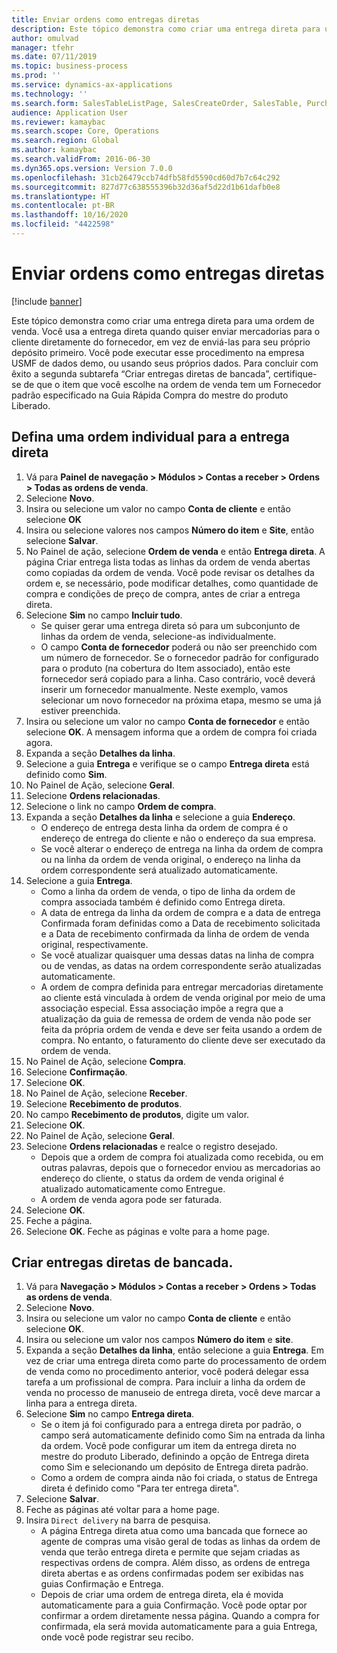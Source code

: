 ```yaml
---
title: Enviar ordens como entregas diretas
description: Este tópico demonstra como criar uma entrega direta para uma ordem de venda.
author: omulvad
manager: tfehr
ms.date: 07/11/2019
ms.topic: business-process
ms.prod: ''
ms.service: dynamics-ax-applications
ms.technology: ''
ms.search.form: SalesTableListPage, SalesCreateOrder, SalesTable, PurchCreateFromSalesOrder, VendAccountItemLookup, SalesTableReferences, PurchTable, PurchTablePart, PurchEditLines, PurchTable, PurchTableReferences, MCRDropShipWorkbench, SalesShippingLine
audience: Application User
ms.reviewer: kamaybac
ms.search.scope: Core, Operations
ms.search.region: Global
ms.author: kamaybac
ms.search.validFrom: 2016-06-30
ms.dyn365.ops.version: Version 7.0.0
ms.openlocfilehash: 31cb26479ccb74dfb58fd5590cd60d7b7c64c292
ms.sourcegitcommit: 827d77c638555396b32d36af5d22d1b61dafb0e8
ms.translationtype: HT
ms.contentlocale: pt-BR
ms.lasthandoff: 10/16/2020
ms.locfileid: "4422598"
---
```

# <a name="ship-orders-as-direct-deliveries"></a>Enviar ordens como entregas diretas

[!include [banner](../../includes/banner.md)]

Este tópico demonstra como criar uma entrega direta para uma ordem de venda. Você usa a entrega direta quando quiser enviar mercadorias para o cliente diretamente do fornecedor, em vez de enviá-las para seu próprio depósito primeiro. Você pode executar esse procedimento na empresa USMF de dados demo, ou usando seus próprios dados. Para concluir com êxito a segunda subtarefa “Criar entregas diretas de bancada”, certifique-se de que o item que você escolhe na ordem de venda tem um Fornecedor padrão especificado na Guia Rápida Compra do mestre do produto Liberado.

## <a name="set-an-individual-order-for-direct-delivery"></a>Defina uma ordem individual para a entrega direta
1. Vá para **Painel de navegação > Módulos > Contas a receber > Ordens > Todas as ordens de venda**.
2. Selecione **Novo**.
3. Insira ou selecione um valor no campo **Conta de cliente** e então selecione **OK**
4. Insira ou selecione valores nos campos **Número do item** e **Site**, então selecione **Salvar**.
5. No Painel de ação, selecione **Ordem de venda** e então **Entrega direta**. A página Criar entrega lista todas as linhas da ordem de venda abertas como copiadas da ordem de venda. Você pode revisar os detalhes da ordem e, se necessário, pode modificar detalhes, como quantidade de compra e condições de preço de compra, antes de criar a entrega direta.  
6. Selecione **Sim** no campo **Incluir tudo**.
    - Se quiser gerar uma entrega direta só para um subconjunto de linhas da ordem de venda, selecione-as individualmente.  
    - O campo **Conta de fornecedor** poderá ou não ser preenchido com um número de fornecedor. Se o fornecedor padrão for configurado para o produto (na cobertura do Item associado), então este fornecedor será copiado para a linha. Caso contrário, você deverá inserir um fornecedor manualmente. Neste exemplo, vamos selecionar um novo fornecedor na próxima etapa, mesmo se uma já estiver preenchida.   
7. Insira ou selecione um valor no campo **Conta de fornecedor** e então selecione **OK**. A mensagem informa que a ordem de compra foi criada agora.   
8. Expanda a seção **Detalhes da linha**.
9. Selecione a guia **Entrega** e verifique se o campo **Entrega direta** está definido como **Sim**.
10. No Painel de Ação, selecione **Geral**.
11. Selecione **Ordens relacionadas**.
12. Selecione o link no campo **Ordem de compra**.
13. Expanda a seção **Detalhes da linha** e selecione a guia **Endereço**.
    - O endereço de entrega desta linha da ordem de compra é o endereço de entrega do cliente e não o endereço da sua empresa.  
    - Se você alterar o endereço de entrega na linha da ordem de compra ou na linha da ordem de venda original, o endereço na linha da ordem correspondente será atualizado automaticamente.  
14. Selecione a guia **Entrega**.
    - Como a linha da ordem de venda, o tipo de linha da ordem de compra associada também é definido como Entrega direta.  
    - A data de entrega da linha da ordem de compra e a data de entrega Confirmada foram definidas como a Data de recebimento solicitada e a Data de recebimento confirmada da linha de ordem de venda original, respectivamente.   
    - Se você atualizar quaisquer uma dessas datas na linha de compra ou de vendas, as datas na ordem correspondente serão atualizadas automaticamente.     
    - A ordem de compra definida para entregar mercadorias diretamente ao cliente está vinculada à ordem de venda original por meio de uma associação especial. Essa associação impõe a regra que a atualização da guia de remessa de ordem de venda não pode ser feita da própria ordem de venda e deve ser feita usando a ordem de compra. No entanto, o faturamento do cliente deve ser executado da ordem de venda.  
15. No Painel de Ação, selecione **Compra**.
16. Selecione **Confirmação**.
17. Selecione **OK**.
18. No Painel de Ação, selecione **Receber**.
19. Selecione **Recebimento de produtos**.
20. No campo **Recebimento de produtos**, digite um valor.
21. Selecione **OK**.
22. No Painel de Ação, selecione **Geral**.
23. Selecione **Ordens relacionadas** e realce o registro desejado.
    - Depois que a ordem de compra foi atualizada como recebida, ou em outras palavras, depois que o fornecedor enviou as mercadorias ao endereço do cliente, o status da ordem de venda original é atualizado automaticamente como Entregue.  
    - A ordem de venda agora pode ser faturada.    
24. Selecione **OK**.
25. Feche a página.
26. Selecione **OK**. Feche as páginas e volte para a home page.

## <a name="create-direct-deliveries-from-the-workbench"></a>Criar entregas diretas de bancada.
1. Vá para **Navegação > Módulos > Contas a receber > Ordens > Todas as ordens de venda**.
2. Selecione **Novo**.
3. Insira ou selecione um valor no campo **Conta de cliente** e então selecione **OK**.
4. Insira ou selecione um valor nos campos **Número do item** e **site**.
5. Expanda a seção **Detalhes da linha**, então selecione a guia **Entrega**. Em vez de criar uma entrega direta como parte do processamento de ordem de venda como no procedimento anterior, você poderá delegar essa tarefa a um profissional de compra. Para incluir a linha da ordem de venda no processo de manuseio de entrega direta, você deve marcar a linha para a entrega direta.  
6. Selecione **Sim** no campo **Entrega direta**.
    - Se o item já foi configurado para a entrega direta por padrão, o campo será automaticamente definido como Sim na entrada da linha da ordem. Você pode configurar um item da entrega direta no mestre do produto Liberado, definindo a opção de Entrega direta como Sim e selecionando um depósito de Entrega direta padrão.  
    - Como a ordem de compra ainda não foi criada, o status de Entrega direta é definido como "Para ter entrega direta".   
7. Selecione **Salvar**.
8. Feche as páginas até voltar para a home page.
9. Insira `Direct delivery` na barra de pesquisa.
    - A página Entrega direta atua como uma bancada que fornece ao agente de compras uma visão geral de todas as linhas da ordem de venda que terão entrega direta e permite que sejam criadas as respectivas ordens de compra. Além disso, as ordens de entrega direta abertas e as ordens confirmadas podem ser exibidas nas guias Confirmação e Entrega.  
    - Depois de criar uma ordem de entrega direta, ela é movida automaticamente para a guia Confirmação. Você pode optar por confirmar a ordem diretamente nessa página. Quando a compra for confirmada, ela será movida automaticamente para a guia Entrega, onde você pode registrar seu recibo.  

